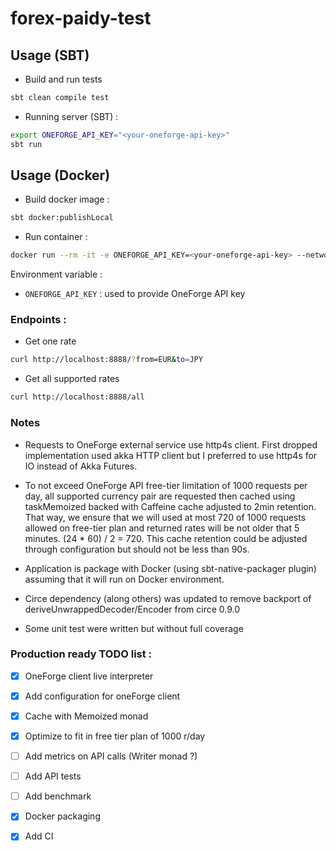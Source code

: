 # forex-paidy-test

## Usage (SBT)

- Build and run tests
```bash
sbt clean compile test
``` 

- Running server (SBT) : 
```bash
export ONEFORGE_API_KEY="<your-oneforge-api-key>"
sbt run
```

## Usage (Docker)
- Build docker image : 
```bash
sbt docker:publishLocal
```

- Run container : 
```bash
docker run --rm -it -e ONEFORGE_API_KEY=<your-oneforge-api-key> --network host forex-proxy:1.0.0
```
Environment variable : 
- `ONEFORGE_API_KEY` : used to provide OneForge API key

### Endpoints : 
-  Get one rate 
```bash
curl http://localhost:8888/?from=EUR&to=JPY
```

- Get all supported rates 
```bash
curl http://localhost:8888/all
```

### Notes
- Requests to OneForge external service use http4s client. 
First dropped implementation used akka HTTP client but I preferred to use http4s for IO instead of Akka Futures.

- To not exceed OneForge API free-tier limitation of 1000 requests per day, all supported currency pair are 
requested then cached using taskMemoized backed with Caffeine cache adjusted to 2min retention. 
That way, we ensure that we will used at most 720 of 1000 requests allowed on free-tier plan and returned rates 
will be not older that 5 minutes. (24 * 60) / 2 = 720. This cache retention could be adjusted through configuration
but should not be less than 90s.

- Application is package with Docker (using sbt-native-packager plugin) assuming that it will run on Docker environment.

- Circe dependency (along others) was updated to remove backport of deriveUnwrappedDecoder/Encoder from circe 0.9.0

- Some unit test were written but without full coverage
    
### Production ready TODO list :  
- [x] OneForge client live interpreter   
- [x] Add configuration for oneForge client   
- [x] Cache with Memoized monad 
- [x] Optimize to fit in free tier plan of 1000 r/day  
- [ ] Add metrics on API calls (Writer monad ?)  
- [ ] Add API tests  
- [ ] Add benchmark  
- [x] Docker packaging
- [x] Add CI

